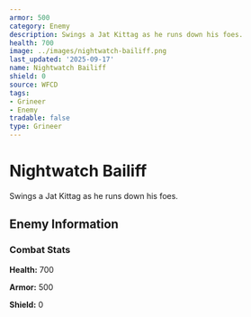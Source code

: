 ```yaml
---
armor: 500
category: Enemy
description: Swings a Jat Kittag as he runs down his foes.
health: 700
image: ../images/nightwatch-bailiff.png
last_updated: '2025-09-17'
name: Nightwatch Bailiff
shield: 0
source: WFCD
tags:
- Grineer
- Enemy
tradable: false
type: Grineer
---
```


# Nightwatch Bailiff

Swings a Jat Kittag as he runs down his foes.

## Enemy Information

### Combat Stats

**Health:** 700

**Armor:** 500

**Shield:** 0

